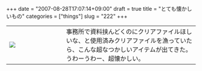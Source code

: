 +++
date = "2007-08-28T17:07:14+09:00"
draft = true
title = "とても懐かしいもの"
categories = ["things"]
slug = "222"
+++

<table width="100%">
<tr>
<td valign="middle" style="width: 30%"><img border="0" src="https://keruru.net/images/46d3d7b1f0ad7-070828-170954.jpg" /></td>
<td valign="middle" style="width: 70%">事務所で資料挟んどくのにクリアファイルほしいな、と使用済みクリアファイルを漁っていたら、こんな超なつかしいアイテムが出てきた。うわーうわー、超懐かしい。</td>
</tr>
</table>
